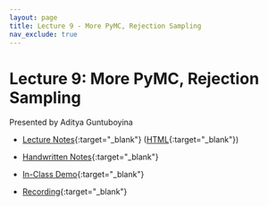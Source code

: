 ```yaml
---
layout: page
title: Lecture 9 - More PyMC, Rejection Sampling
nav_exclude: true
---
```


# Lecture 9: More PyMC, Rejection Sampling

Presented by Aditya Guntuboyina

- [Lecture Notes](https://data102.datahub.berkeley.edu/hub/user-redirect/git-pull?repo=https%3A%2F%2Fgithub.com%2Fds-102%2Ffa23-materials&urlpath=tree%2Ffa23-materials%2Flecture%2Flecture09%2FLectureNINEData102Fall2023.ipynb&branch=main){:target="_blank"} ([HTML](../../resources/assets/lectures/lec09/LectureNINEData102Fall2023.html){:target="_blank"})

- [Handwritten Notes](../../resources/assets/lectures/lec09/LectureNINEHandwrittenNotes.pdf){:target="_blank"}

- [In-Class Demo](https://data102.datahub.berkeley.edu/hub/user-redirect/git-pull?repo=https%3A%2F%2Fgithub.com%2Fds-102%2Ffa23-materials&urlpath=tree%2Ffa23-materials%2Flecture%2Flecture09%2FLectureNINEClassVersionData102Fall2023.ipynb&branch=main){:target="_blank"}

- [Recording](https://bcourses.berkeley.edu/courses/1526710/pages/lecture-9-more-graphical-models-and-pymc-rejection-sampling){:target="_blank"}